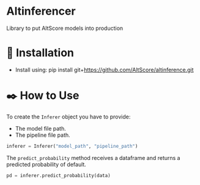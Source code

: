 Altinferencer
===============
Library to put AltScore models into production


🔩 Installation
===============

* Install using:  pip install git+https://github.com/AltScore/altinference.git

✒️ How to Use
===============

To create the ``Inferer`` object you have to provide:
* The model file path.
* The pipeline file path.
```python
inferer = Inferer("model_path", "pipeline_path")
```

The ``predict_probability`` method receives a dataframe and returns a predicted probability of default.

```python
pd = inferer.predict_probability(data)
```